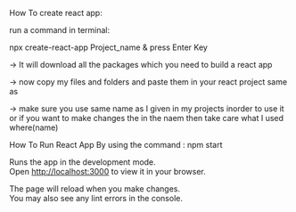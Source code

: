 

How To create react app:

run a command in terminal:

npx create-react-app Project_name & press Enter Key

  -> It will download all the packages which you need to build a react app
  
  -> now copy my files and folders and paste them in your react project same as
  
  -> make sure you use same name as I given in my projects inorder to use it or if you want to make changes the in the naem then take care what I used where(name) 

How To Run React App
By using the command : npm start

Runs the app in the development mode.\
Open [http://localhost:3000](http://localhost:3000) to view it in your browser.

The page will reload when you make changes.\
You may also see any lint errors in the console.



